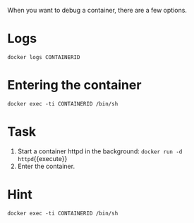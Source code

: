 When you want to debug a container, there are a few options.

# Logs
`docker logs CONTAINERID`

# Entering the container
`docker exec -ti CONTAINERID /bin/sh`

# Task

1. Start a container httpd in the background: ```docker run -d httpd```{{execute}}
2. Enter the container.

# Hint
`docker exec -ti CONTAINERID /bin/sh`
